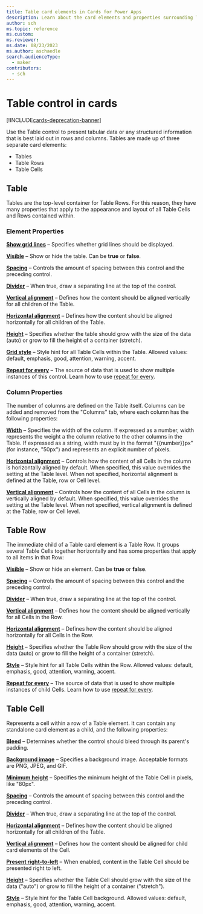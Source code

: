 ```yaml
---
title: Table card elements in Cards for Power Apps
description: Learn about the card elements and properties surrounding Tables
author: sch
ms.topic: reference
ms.custom:
ms.reviewer:
ms.date: 08/23/2023
ms.author: aschaedle
search.audienceType:
  - maker
contributors:
  - sch
---
```


# Table control in cards

[!INCLUDE[cards-deprecation-banner](~/includes/cards-deprecation-notice.md)]

Use the Table control to present tabular data or any structured information that is best laid out in rows and columns. Tables are made up of three separate card elements:
- Tables
- Table Rows
- Table Cells


## Table

Tables are the top-level container for Table Rows. For this reason, they have many properties that apply to the appearance and layout of all Table Cells and Rows contained within.

### Element Properties

**[Show grid lines](control-reference.md#s)** – Specifies whether grid lines should be displayed.

**[Visible](control-reference.md#i)** – Show or hide the table. Can be **true** or **false**.

**[Spacing](control-reference.md#s)** – Controls the amount of spacing between this control and the preceding control.

**[Divider](control-reference.md#d)** – When true, draw a separating line at the top of the control.

**[Vertical alignment](control-reference.md#c)** – Defines how the content should be aligned vertically for all children of the Table.

**[Horizontal alignment](control-reference.md#c)** – Defines how the content should be aligned horizontally for all children of the Table.

**[Height](control-reference.md#m)** – Specifies whether the table should grow with the size of the data (auto) or grow to fill the height of a container (stretch).

**[Grid style](control-reference.md#s)** – Style hint for all Table Cells within the Table. Allowed values: default, emphasis, good, attention, warning, accent.

**[Repeat for every](control-reference.md#r)** – The source of data that is used to show multiple instances of this control. Learn how to use [repeat for every](control-reference.md#r).

### Column Properties

The number of columns are defined on the Table itself. Columns can be added and removed from the "Columns" tab, where each column has the following properties:

**[Width](control-reference.md#w)** – Specifies the width of the column. If expressed as a number, width represents the weight a the column relative to the other columns in the Table. If expressed as a string, width must by in the format "{{number}}px" (for instance, "50px") and represents an explicit number of pixels.

**[Horizontal alignment](control-reference.md#c)** – Controls how the content of all Cells in the column is horizontally aligned by default. When specified, this value overrides the setting at the Table level. When not specified, horizontal alignment is defined at the Table, row or Cell level.

**[Vertical alignment](control-reference.md#c)** – Controls how the content of all Cells in the column is vertically aligned by default. When specified, this value overrides the setting at the Table level. When not specified, vertical alignment is defined at the Table, row or Cell level.


## Table Row

The immediate child of a Table card element is a Table Row. It groups several Table Cells together horizontally and has some properties that apply to all items in that Row:

**[Visible](control-reference.md#i)** – Show or hide an element. Can be **true** or **false**.

**[Spacing](control-reference.md#s)** – Controls the amount of spacing between this control and the preceding control.

**[Divider](control-reference.md#d)** – When true, draw a separating line at the top of the control.

**[Vertical alignment](control-reference.md#c)** – Defines how the content should be aligned vertically for all Cells in the Row.

**[Horizontal alignment](control-reference.md#c)** – Defines how the content should be aligned horizontally for all Cells in the Row.

**[Height](control-reference.md#m)** – Specifies whether the Table Row should grow with the size of the data (auto) or grow to fill the height of a container (stretch).

**[Style](control-reference.md#s)** – Style hint for all Table Cells within the Row. Allowed values: default, emphasis, good, attention, warning, accent.

**[Repeat for every](control-reference.md#r)** – The source of data that is used to show multiple instances of child Cells. Learn how to use [repeat for every](control-reference.md#r).


## Table Cell

Represents a cell within a row of a Table element. It can contain any standalone card element as a child, and the following properties:

**[Bleed](control-reference.md#b)** – Determines whether the control should bleed through its parent's padding.

**[Background image](control-reference.md#b)** – Specifies a background image. Acceptable formats are PNG, JPEG, and GIF.

**[Minimum height](control-reference.md#m)** – Specifies the minimum height of the Table Cell in pixels, like "80px".

**[Spacing](control-reference.md#s)** – Controls the amount of spacing between this control and the preceding control.

**[Divider](control-reference.md#d)** – When true, draw a separating line at the top of the control.

**[Horizontal alignment](control-reference.md#c)** – Defines how the content should be aligned horizontally for all children of the Table.

**[Vertical alignment](control-reference.md#c)** – Defines how the content should be aligned for child card elements of the Cell.

**[Present right-to-left](control-reference.md#p)** – When enabled, content in the Table Cell should be presented right to left.

**[Height](control-reference.md#m)** – Specifies whether the Table Cell should grow with the size of the data ("auto") or grow to fill the height of a container ("stretch").

**[Style](control-reference.md#s)** – Style hint for the Table Cell background. Allowed values: default, emphasis, good, attention, warning, accent.
